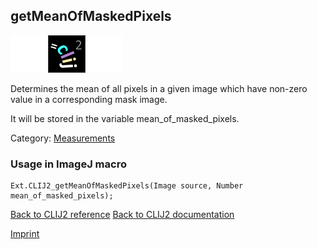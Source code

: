 ## getMeanOfMaskedPixels
<img src="images/mini_empty_logo.png"/><img src="images/mini_clij2_logo.png"/><img src="images/mini_empty_logo.png"/>

Determines the mean of all pixels in a given image which have non-zero value in a corresponding mask image. 

It will be stored in the variable mean_of_masked_pixels.

Category: [Measurements](https://clij.github.io/clij2-docs/reference__measurement)

### Usage in ImageJ macro
```
Ext.CLIJ2_getMeanOfMaskedPixels(Image source, Number mean_of_masked_pixels);
```


[Back to CLIJ2 reference](https://clij.github.io/clij2-docs/reference)
[Back to CLIJ2 documentation](https://clij.github.io/clij2-docs)

[Imprint](https://clij.github.io/imprint)
